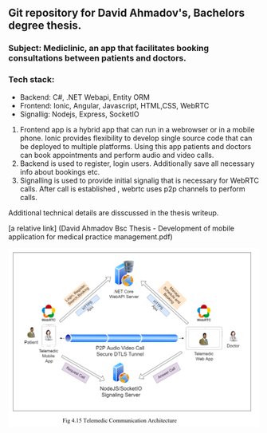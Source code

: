 ## Git repository for David Ahmadov's, Bachelors degree thesis.

### Subject: Mediclinic, an app that facilitates booking consultations between patients and doctors.

### Tech stack:

- Backend: C#, .NET Webapi, Entity ORM
- Frontend: Ionic, Angular, Javascript, HTML,CSS, WebRTC
- Signallig: Nodejs, Express, SocketIO

1. Frontend app is a hybrid app that can run in a webrowser or in a mobile phone. Ionic provides flexibility to develop single source code that can be deployed to multiple platforms. Using this app patients and doctors can book appointments and perform audio and video calls.
2. Backend is used to register, login users. Additionally save all necessary info about bookings etc.
3. Signalling is used to provide initial signalig that is necessary for WebRTC calls. After call is established , webrtc uses p2p channels to perform calls.

Additional technical details are disscussed in the thesis writeup.

[a relative link] (David Ahmadov Bsc Thesis - Development of mobile application for medical practice management.pdf)

![Alt text](telemedic-architecture.png?raw=true "Telemedic Communication Architecture")
